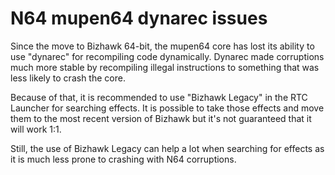 # N64 mupen64 dynarec issues

Since the move to Bizhawk 64-bit, the mupen64 core has lost its ability to use "dynarec" for recompiling code dynamically. Dynarec made corruptions much more stable by recompiling illegal instructions to something that was less likely to crash the core.

Because of that, it is recommended to use "Bizhawk Legacy" in the RTC Launcher for searching effects. It is possible to take those effects and move them to the most recent version of Bizhawk but it's not guaranteed that it will work 1:1.

Still, the use of Bizhawk Legacy can help a lot when searching for effects as it is much less prone to crashing with N64 corruptions.
